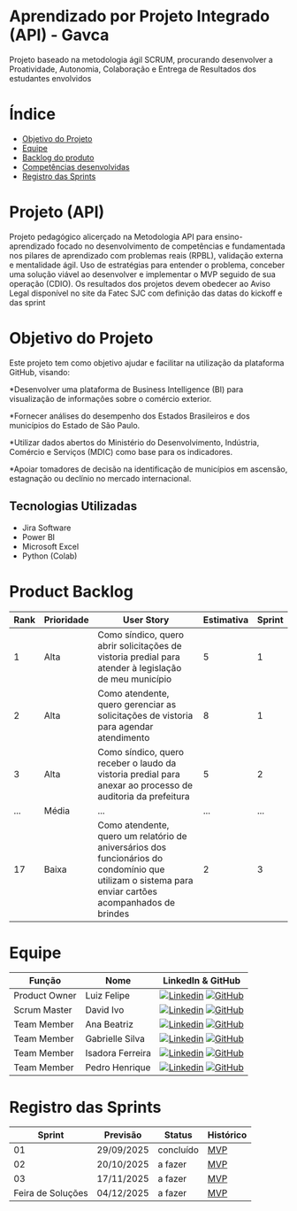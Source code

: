 # Aprendizado por Projeto Integrado (API) - Gavca

 Projeto baseado na metodologia ágil SCRUM, procurando desenvolver a Proatividade, Autonomia, Colaboração e Entrega de Resultados dos estudantes envolvidos

# Índice
* [Objetivo do Projeto](#objetivo-do-projeto)
* [Equipe](#Equipe)
* [Backlog do produto](#Product-Backlog)
* [Competências desenvolvidas](#competências-desenvolvidas)
* [Registro das Sprints](#Registro-das-Sprints)


# Projeto (API) 
Projeto pedagógico alicerçado na Metodologia API para ensino-aprendizado focado no desenvolvimento de competências e fundamentada nos pilares de aprendizado com problemas reais (RPBL), validação externa e mentalidade ágil. 
Uso de estratégias para entender o problema, conceber uma solução viável ao desenvolver e implementar o MVP seguido de sua operação (CDIO). 
Os resultados dos projetos devem obedecer ao Aviso Legal disponível no site da Fatec SJC com definição das datas do kickoff e das sprint

  


# Objetivo do Projeto
Este projeto tem como objetivo ajudar e facilitar na utilização da plataforma GitHub, visando:

*Desenvolver uma plataforma de Business Intelligence (BI) para visualização de informações sobre o comércio exterior.

*Fornecer análises do desempenho dos Estados Brasileiros e dos municípios do Estado de São Paulo.

*Utilizar dados abertos do Ministério do Desenvolvimento, Indústria, Comércio e Serviços (MDIC) como base para os indicadores.

*Apoiar tomadores de decisão na identificação de municípios em ascensão, estagnação ou declínio no mercado internacional.


## Tecnologias Utilizadas

* Jira Software
* Power BI
* Microsoft Excel
* Python (Colab)

# Product Backlog

| Rank | Prioridade | User Story                                                                                                                                              | Estimativa | Sprint |
|------|------------|---------------------------------------------------------------------------------------------------------------------------------------------------------|------------|--------|
| 1    | Alta       | Como síndico, quero abrir solicitações de vistoria predial para atender à legislação de meu município                                                    | 5          | 1      |
| 2    | Alta       | Como atendente, quero gerenciar as solicitações de vistoria para agendar atendimento                                                                    | 8          | 1      |
| 3    | Alta       | Como síndico, quero receber o laudo da vistoria predial para anexar ao processo de auditoria da prefeitura                                               | 5          | 2      |
| ...  | Média      | ...                                                                                                                                                     | ...        | ...    |
| 17   | Baixa      | Como atendente, quero um relatório de aniversários dos funcionários do condomínio que utilizam o sistema para enviar cartões acompanhados de brindes     | 2          | 3      |


# Equipe
| Função | Nome | LinkedIn & GitHub |
|--------|------|------------------|
| Product Owner | Luiz Felipe | [![Linkedin](https://img.shields.io/badge/Linkedin-blue?style=flat-square&logo=Linkedin&logoColor=white)](https://www.linkedin.com/in/luiz-felipe-c-084620123/) [![GitHub](https://img.shields.io/badge/GitHub-111217?style=flat-square&logo=github&logoColor=white)](https://github.com/felipemassa03) |
| Scrum Master | David Ivo | [![Linkedin](https://img.shields.io/badge/Linkedin-blue?style=flat-square&logo=Linkedin&logoColor=white)](https://www.linkedin.com/in/isadora-ferreira-34603a332) [![GitHub](https://img.shields.io/badge/GitHub-111217?style=flat-square&logo=github&logoColor=white)](https://github.com/Isadora01if) |
| Team Member | Ana Beatriz | [![Linkedin](https://img.shields.io/badge/Linkedin-blue?style=flat-square&logo=Linkedin&logoColor=white)](http://linkedin.com/in/ana-beatriz-92b7b0328) [![GitHub](https://img.shields.io/badge/GitHub-111217?style=flat-square&logo=github&logoColor=white)](https://github.com/anabeatrizp1) |
| Team Member | Gabrielle Silva | [![Linkedin](https://img.shields.io/badge/Linkedin-blue?style=flat-square&logo=Linkedin&logoColor=white)](http://linkedin.com/in/gabrielle-silva-21752917b) [![GitHub](https://img.shields.io/badge/GitHub-111217?style=flat-square&logo=github&logoColor=white)](https://github.com/gabissilva172-spec) |
| Team Member | Isadora Ferreira | [![Linkedin](https://img.shields.io/badge/Linkedin-blue?style=flat-square&logo=Linkedin&logoColor=white)](https://www.linkedin.com/in/isadora-ferreira-34603a332) [![GitHub](https://img.shields.io/badge/GitHub-111217?style=flat-square&logo=github&logoColor=white)](https://github.com/Isadora01if) |
| Team Member | Pedro Henrique | [![Linkedin](https://img.shields.io/badge/Linkedin-blue?style=flat-square&logo=Linkedin&logoColor=white)](http://linkedin.com/in/pedro-henrique-0b1abb32b) [![GitHub](https://img.shields.io/badge/GitHub-111217?style=flat-square&logo=github&logoColor=white)](https://github.com/anabeatrizp1) |







  
# Registro das Sprints

| Sprint            | Previsão   | Status   | Histórico |
|-------------------|------------|----------|-----------|
| 01                | 29/09/2025 | concluído | [MVP](MVP/sp1.md)  |
| 02                | 20/10/2025 | a fazer  | [MVP](MVP/sp2.md)  |
| 03                | 17/11/2025 | a fazer  | [MVP](MVP/sp3.md)  |
| Feira de Soluções | 04/12/2025 | a fazer  | [MVP](#)  |



